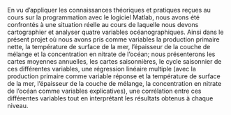 En vu d’appliquer les connaissances théoriques et pratiques reçues au 
cours sur la programmation avec le logiciel Matlab, nous avons été 
confrontés à une situation réelle au cours de laquelle nous devons 
cartographier et analyser quatre variables océanographiques.  Ainsi dans le 
présent projet où nous avons pris comme variables la production primaire 
nette, la température de surface de la mer, l’épaisseur de la couche de 
mélange et la concentration en nitrate de l’océan; nous présenterons les cartes 
moyennes annuelles,  les cartes saisonnières, le cycle saisonnier de ces 
différentes variables, une régression linéaire multiple (avec la production 
primaire comme variable réponse et la température de surface de la mer, 
l’épaisseur de la couche de mélange, la concentration en nitrate de l’océan 
comme variables explicatives), une corrélation entre ces différentes variables 
tout en interprétant les résultats obtenus à chaque niveau.
